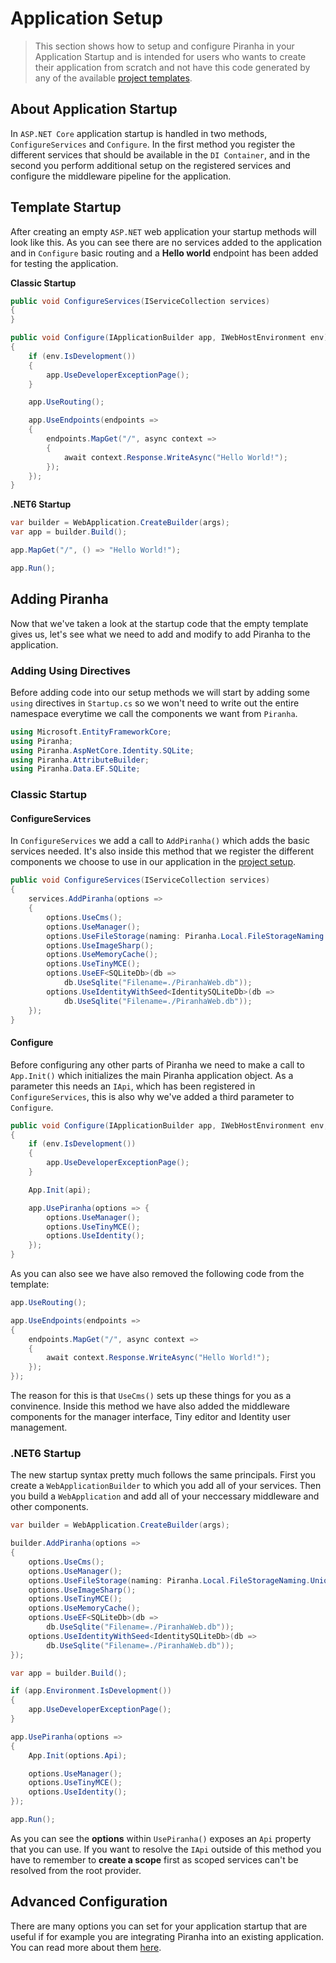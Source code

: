 # Application Setup

> This section shows how to setup and configure Piranha in your Application Startup and is intended for users who wants to create their application from scratch and not have this code generated by any of the available [project templates](project-templates).

## About Application Startup

In `ASP.NET Core` application startup is handled in two methods, `ConfigureServices` and `Configure`. In the first method you register the different services that should be available in the `DI Container`, and in the second you perform additional setup on the registered services and configure the middleware pipeline for the application.

## Template Startup

After creating an empty `ASP.NET` web application your startup methods will look like this. As you can see there are no services added to the application and in `Configure` basic routing and a **Hello world** endpoint has been added for testing the application.

**Classic Startup**
~~~ csharp
public void ConfigureServices(IServiceCollection services)
{
}

public void Configure(IApplicationBuilder app, IWebHostEnvironment env)
{
    if (env.IsDevelopment())
    {
        app.UseDeveloperExceptionPage();
    }

    app.UseRouting();

    app.UseEndpoints(endpoints =>
    {
        endpoints.MapGet("/", async context =>
        {
            await context.Response.WriteAsync("Hello World!");
        });
    });
}
~~~

**.NET6 Startup**
~~~ csharp
var builder = WebApplication.CreateBuilder(args);
var app = builder.Build();

app.MapGet("/", () => "Hello World!");

app.Run();
~~~

## Adding Piranha

Now that we've taken a look at the startup code that the empty template gives us, let's see what we need to add and modify to add Piranha to the application.

### Adding Using Directives

Before adding code into our setup methods we will start by adding some `using` directives in `Startup.cs` so we won't need to write out the entire namespace everytime we call the components we want from `Piranha`.

~~~ csharp
using Microsoft.EntityFrameworkCore;
using Piranha;
using Piranha.AspNetCore.Identity.SQLite;
using Piranha.AttributeBuilder;
using Piranha.Data.EF.SQLite;
~~~

### Classic Startup
#### ConfigureServices

In `ConfigureServices` we add a call to `AddPiranha()` which adds the basic services needed. It's also inside this method that we register the different components we choose to use in our application in the [project setup](project-setup).

~~~ csharp
public void ConfigureServices(IServiceCollection services)
{
    services.AddPiranha(options =>
    {
        options.UseCms();
        options.UseManager();
        options.UseFileStorage(naming: Piranha.Local.FileStorageNaming.UniqueFolderNames);
        options.UseImageSharp();
        options.UseMemoryCache();
        options.UseTinyMCE();
        options.UseEF<SQLiteDb>(db =>
            db.UseSqlite("Filename=./PiranhaWeb.db"));
        options.UseIdentityWithSeed<IdentitySQLiteDb>(db =>
            db.UseSqlite("Filename=./PiranhaWeb.db"));
    });
}
~~~

#### Configure

Before configuring any other parts of Piranha we need to make a call to `App.Init()` which initializes the main Piranha application object. As a parameter this needs an `IApi`, which has been registered in `ConfigureServices`, this is also why we've added a third parameter to `Configure`.

~~~ csharp
public void Configure(IApplicationBuilder app, IWebHostEnvironment env, IApi api)
{
    if (env.IsDevelopment())
    {
        app.UseDeveloperExceptionPage();
    }

    App.Init(api);

    app.UsePiranha(options => {
        options.UseManager();
        options.UseTinyMCE();
        options.UseIdentity();
    });
}
~~~

As you can also see we have also removed the following code from the template:

~~~ csharp
app.UseRouting();

app.UseEndpoints(endpoints =>
{
    endpoints.MapGet("/", async context =>
    {
        await context.Response.WriteAsync("Hello World!");
    });
});
~~~

The reason for this is that `UseCms()` sets up these things for you as a convinence. Inside this method we have also added the middleware components for the manager interface, Tiny editor and Identity user management.

### .NET6 Startup

The new startup syntax pretty much follows the same principals. First you create a `WebApplicationBuilder` to which you add all of your services. Then you build a `WebApplication` and add all of your neccessary middleware and other components.
~~~ csharp
var builder = WebApplication.CreateBuilder(args);

builder.AddPiranha(options =>
{
    options.UseCms();
    options.UseManager();
    options.UseFileStorage(naming: Piranha.Local.FileStorageNaming.UniqueFolderNames);
    options.UseImageSharp();
    options.UseTinyMCE();
    options.UseMemoryCache();
    options.UseEF<SQLiteDb>(db =>
        db.UseSqlite("Filename=./PiranhaWeb.db"));
    options.UseIdentityWithSeed<IdentitySQLiteDb>(db =>
        db.UseSqlite("Filename=./PiranhaWeb.db"));
});

var app = builder.Build();

if (app.Environment.IsDevelopment())
{
    app.UseDeveloperExceptionPage();
}

app.UsePiranha(options =>
{
    App.Init(options.Api);

    options.UseManager();
    options.UseTinyMCE();
    options.UseIdentity();
});

app.Run();
~~~
As you can see the **options** within `UsePiranha()` exposes an `Api` property that you can use. If you want to resolve the `IApi` outside of this method you have to remember to **create a scope** first as scoped services can't be resolved from the root provider.

## Advanced Configuration

There are many options you can set for your application startup that are useful if for example you are integrating Piranha into an existing application. You can read more about them [here](startup-options).